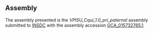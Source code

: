 Assembly
--------

The assembly presented is the
_VPISU\_Cqui\_1.0\_pri\_paternal_
assembly submitted to
[INSDC](http://www.insdc.org) with the assembly accession
[GCA\_015732765.1](http://www.ebi.ac.uk/ena/data/view/GCA_015732765.1).
